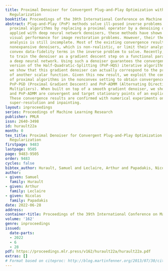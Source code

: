 ```yaml
---
title: Proximal Denoiser for Convergent Plug-and-Play Optimization with Nonconvex
  Regularization
booktitle: Proceedings of the 39th International Conference on Machine Learning
abstract: Plug-and-Play (PnP) methods solve ill-posed inverse problems through iterative
  proximal algorithms by replacing a proximal operator by a denoising operation. When
  applied with deep neural network denoisers, these methods have shown state-of-the-art
  visual performance for image restoration problems. However, their theoretical convergence
  analysis is still incomplete. Most of the existing convergence results consider
  nonexpansive denoisers, which is non-realistic, or limit their analysis to strongly
  convex data-fidelity terms in the inverse problem to solve. Recently, it was proposed
  to train the denoiser as a gradient descent step on a functional parameterized by
  a deep neural network. Using such a denoiser guarantees the convergence of the PnP
  version of the Half-Quadratic-Splitting (PnP-HQS) iterative algorithm. In this paper,
  we show that this gradient denoiser can actually correspond to the proximal operator
  of another scalar function. Given this new result, we exploit the convergence theory
  of proximal algorithms in the nonconvex setting to obtain convergence results for
  PnP-PGD (Proximal Gradient Descent) and PnP-ADMM (Alternating Direction Method of
  Multipliers). When built on top of a smooth gradient denoiser, we show that PnP-PGD
  and PnP-ADMM are convergent and target stationary points of an explicit functional.
  These convergence results are confirmed with numerical experiments on deblurring,
  super-resolution and inpainting.
layout: inproceedings
series: Proceedings of Machine Learning Research
publisher: PMLR
issn: 2640-3498
id: hurault22a
month: 0
tex_title: Proximal Denoiser for Convergent Plug-and-Play Optimization with Nonconvex
  Regularization
firstpage: 9483
lastpage: 9505
page: 9483-9505
order: 9483
cycles: false
bibtex_author: Hurault, Samuel and Leclaire, Arthur and Papadakis, Nicolas
author:
- given: Samuel
  family: Hurault
- given: Arthur
  family: Leclaire
- given: Nicolas
  family: Papadakis
date: 2022-06-28
address:
container-title: Proceedings of the 39th International Conference on Machine Learning
volume: '162'
genre: inproceedings
issued:
  date-parts:
  - 2022
  - 6
  - 28
pdf: https://proceedings.mlr.press/v162/hurault22a/hurault22a.pdf
extras: []
# Format based on citeproc: http://blog.martinfenner.org/2013/07/30/citeproc-yaml-for-bibliographies/
---
```

